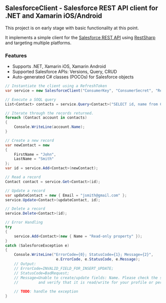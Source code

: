 ## SalesforceClient - Salesforce REST API client for .NET and Xamarin iOS/Android

This project is on early stage with basic functionality at this point.

It implements a simple client for the [Salesforce REST API][1] using [RestSharp][2] and targeting multiple platforms.

### Features

* Supports .NET, Xamarin iOS, Xamarin Android
* Supported Salesforce APIs: Versions, Query, CRUD
* Auto-generated C# classes (POCOs) for Salesforce objects

```csharp
// Instantiate the client using a RefreshToken
var service = new SalesforceClient("ConsumerKey", "ConsumerSecret", "RefreshToken");

// Execute a SOQL query
List<Contact> contacts = service.Query<Contact>("SELECT id, name from Contact");

// Iterate through the records returned.
foreach (Contact account in contacts)
{
	Console.WriteLine(account.Name);
}

// Create a new record
var newContact = new
{
	FirstName = "John",
	LastName = "Smith"
};
var id = service.Add<Contact>(newContact);

// Read a record
Contact contact = service.Get<Contact>(id);

// Update a record
var updateContact = new { Email = "jsmith@gmail.com" };
service.Update<Contact>(updateContact, id);

// Delete a record
service.Delete<Contact>(id);

// Error Handling
try
{
	service.Add<Contact>(new { Name = "Read-only property" });
}
catch (SalesforceException e)
{
	Console.WriteLine("ErrorCode={0}; StatusCode={1}; Message={2}", 
					   e.ErrorCode, e.StatusCode, e.Message);
	// Output:
	// ErrorCode=INVALID_FIELD_FOR_INSERT_UPDATE; 
	// StatusCode=BadRequest; 
	// Message=Unable to create/update fields: Name. Please check the security settings of this field
	//         and verify that it is read/write for your profile or permission set.
	
	// TODO: handle the exception
}
```
  [1]: http://www.salesforce.com/us/developer/docs/api_rest/Content/resources_list.htm
  [2]: http://restsharp.org
